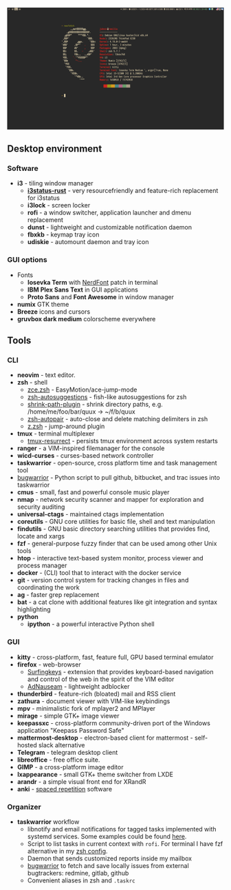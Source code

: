 ![](https://raw.githubusercontent.com/jubnzv/dotfiles/master/screenshot.png)

Desktop environment
-------------------

### Software

-   **i3** - tiling window manager
    -   **[i3status-rust](https://github.com/greshake/i3status-rust/commits/master)** -
        very resourcefriendly and feature-rich replacement for i3status
    -   **i3lock** - screen locker
    -   **rofi** - a window switcher, application launcher and dmenu
        replacement
    -   **dunst** - lightweight and customizable notification daemon
    -   **fbxkb** - keymap tray icon
    -   **udiskie** - automount daemon and tray icon

### GUI options

-   Fonts
    -   **Iosevka Term** with
        [NerdFont](https://github.com/ryanoasis/nerd-fonts) patch in
        terminal
    -   **IBM Plex Sans Text** in GUI applications
    -   **Proto Sans** and **Font Awesome** in window manager
-   **numix** GTK theme
-   **Breeze** icons and cursors
-   **gruvbox dark medium** colorscheme everywhere

Tools
-----

### CLI

-   **neovim** - text editor.
-   **zsh** - shell
    -   [zce.zsh](https://github.com/hchbaw/zce.zsh) -
        EasyMotion/ace-jump-mode
    -   [zsh-autosuggestions](https://github.com/zsh-users/zsh-autosuggestions) -
        fish-like autosuggestions for zsh
    -   [shrink-path-plugin](https://github.com/robbyrussell/oh-my-zsh/blob/master/plugins/shrink-path/shrink-path.plugin.zsh) -
        shrink directory paths, e.g. /home/me/foo/bar/quux -\>
        \~/f/b/quux
    -   [zsh-autopair](https://github.com/hlissner/zsh-autopair) -
        auto-close and delete matching delimiters in zsh
    -   [z.zsh](https://github.com/robbyrussell/oh-my-zsh/tree/master/plugins/z) -
        jump-around plugin
-   **tmux** - terminal multiplexer
    -   [tmux-resurrect](https://github.com/tmux-plugins/tmux-resurrect) -
        persists tmux environment across system restarts
-   **ranger** - a VIM-inspired filemanager for the console
-   **wicd-curses** - curses-based network controller
-   **taskwarrior** - open-source, cross platform time and task
    management tool
-   [bugwarrior](https://github.com/ralphbean/bugwarrior) - Python
    script to pull github, bitbucket, and trac issues into taskwarrior
-   **cmus** - small, fast and powerful console music player
-   **nmap** - network security scanner and mapper for exploration and
    security auditing
-   **universal-ctags** - maintained ctags implementation
-   **coreutils** - GNU core utilities for basic file, shell and text
    manipulation
-   **findutils** - GNU basic directory searching utilities that
    provides find, locate and xargs
-   **fzf** - general-purpose fuzzy finder that can be used among other
    Unix tools
-   **htop** - interactive text-based system monitor, process viewer and
    process manager
-   **docker** - (CLI) tool that to interact with the docker service
-   **git** - version control system for tracking changes in files and
    coordinating the work
-   **ag** - faster grep replacement
-   **bat** - a cat clone with additional features like git integration
    and syntax highlighting
-   **python**
    -   **ipython** - a powerful interactive Python shell

### GUI

-   **kitty** - cross-platform, fast, feature full, GPU based terminal
    emulator
-   **firefox** - web-browser
    -   [Surfingkeys](https://github.com/brookhong/Surfingkeys) -
        extension that provides keyboard-based navigation and control of
        the web in the spirit of the VIM editor
    -   [AdNauseam](https://github.com/dhowe/AdNauseam) - lightweight
        adblocker
-   **thunderbird** - feature-rich (bloated) mail and RSS client
-   **zathura** - document viewer with VIM-like keybindings
-   **mpv** - minimalistic fork of mplayer2 and MPlayer
-   **mirage** - simple GTK+ image viewer
-   **keepassxc** - cross-platform community-driven port of the Windows
    application "Keepass Password Safe"
-   **mattermost-desktop** - electron-based client for mattermost -
    self-hosted slack alternative
-   **Telegram** - telegram desktop client
-   **libreoffice** - free office suite.
-   **GIMP** - a cross-platform image editor
-   **lxappearance** - small GTK+ theme switcher from LXDE
-   **arandr** - a simple visual front end for XRandR
-   **anki** - [spaced
    repetition](https://www.gwern.net/Spaced-repetition) software

### Organizer

-   **taskwarrior** workflow
    -   libnotify and email notifications for tagged tasks implemented
        with systemd services. Some examples could be found
        [here](https://github.com/jubnzv/go-taskwarrior/tree/master/examples/agenda-report).
    -   Script to list tasks in current context with `rofi`. For
        terminal I have fzf alternative in my [zsh
        config](https://github.com/jubnzv/dotfiles/blob/master/.zshrc).
    -   Daemon that sends customized reports inside my mailbox
    -   [bugwarrior](https://github.com/ralphbean/bugwarrior) to fetch
        and save locally issues from external bugtrackers: redmine,
        gitlab, github
    -   Convenient aliases in zsh and `.taskrc`
